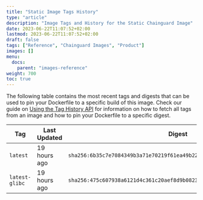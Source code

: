 ```yaml
---
title: "Static Image Tags History"
type: "article"
description: "Image Tags and History for the Static Chainguard Image"
date: 2023-06-22T11:07:52+02:00
lastmod: 2023-06-22T11:07:52+02:00
draft: false
tags: ["Reference", "Chainguard Images", "Product"]
images: []
menu:
  docs:
    parent: "images-reference"
weight: 700
toc: true
---
```


The following table contains the most recent tags and digests that can be used to pin your Dockerfile to a specific build of this image. Check our guide on [Using the Tag History API](/chainguard/chainguard-images/using-the-tag-history-api/) for information on how to fetch all tags from an image and how to pin your Dockerfile to a specific digest.

| Tag            | Last Updated | Digest                                                                    |
|----------------|--------------|---------------------------------------------------------------------------|
| `latest`       | 19 hours ago | `sha256:6b35c7e7084349b3a71e70219f61ea49b22d663b89b0ea07474e5b44cbc70860` |
| `latest-glibc` | 19 hours ago | `sha256:475c607938a6121d4c361c20aef8d9b082348bb7f5a544b989decfb79b67753e` |
